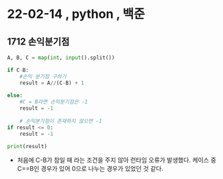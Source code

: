 # 22-02-14  , python , 백준 



## 1712 손익분기점

```python
A, B, C = map(int, input().split())

if C-B:
    #손익 분기점 구하기
    result = A//(C-B) + 1 
    
else:
    #C = B라면 손익분기점은 -1
    result = -1
    
    # 손익분기점이 존재하지 않으면 -1
if result <= 0:
    result = -1

print(result)
```

- 처음에 C-B가 참일 때 라는 조건을 주지 않아 런타임 오류가 발생했다. 케이스 중 C==B인 경우가 있어 0으로 나누는 경우가 있었던 것 같다.

  